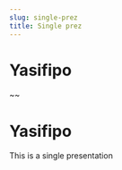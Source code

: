 ```yaml
---
slug: single-prez
title: Single prez
---
```


# Yasifipo

~~

# Yasifipo

This is a single presentation
